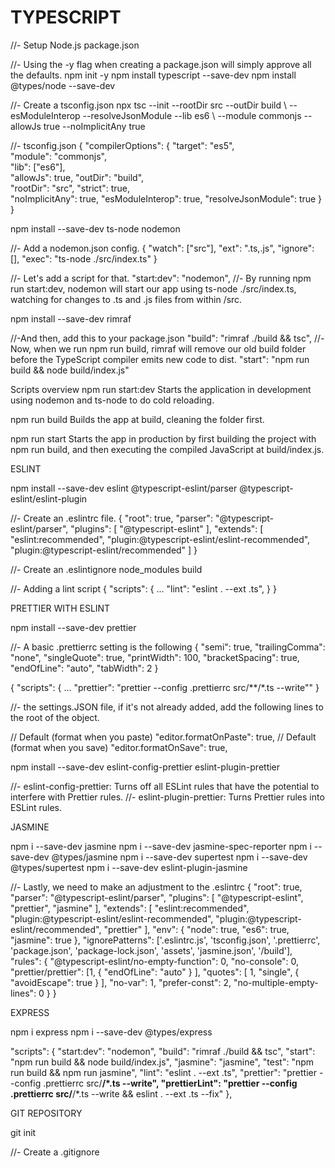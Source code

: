 # TYPESCRIPT

//- Setup Node.js package.json

//- Using the -y flag when creating a package.json will simply approve all the defaults.
npm init -y
npm install typescript --save-dev
npm install @types/node --save-dev

//- Create a tsconfig.json
npx tsc --init --rootDir src --outDir build \ --esModuleInterop --resolveJsonModule --lib es6 \ --module commonjs --allowJs true --noImplicitAny true

//- tsconfig.json
{
  "compilerOptions": {
    "target": "es5",                          
    "module": "commonjs",                    
    "lib": ["es6"],                     
    "allowJs": true,
    "outDir": "build",                          
    "rootDir": "src",
    "strict": true,         
    "noImplicitAny": true,
    "esModuleInterop": true,
    "resolveJsonModule": true
  }
}

npm install --save-dev ts-node nodemon

//- Add a nodemon.json config.
{
  "watch": ["src"],
  "ext": ".ts,.js",
  "ignore": [],
  "exec": "ts-node ./src/index.ts"
}

//- Let's add a script for that.
"start:dev": "nodemon", //- By running npm run start:dev, nodemon will start our app using ts-node ./src/index.ts, watching for changes to .ts and .js files from within /src.

npm install --save-dev rimraf

//-And then, add this to your package.json
"build": "rimraf ./build && tsc", //-Now, when we run npm run build, rimraf will remove our old build folder before the TypeScript compiler emits new code to dist.
"start": "npm run build && node build/index.js"

Scripts overview
npm run start:dev
Starts the application in development using nodemon and ts-node to do cold reloading.

npm run build
Builds the app at build, cleaning the folder first.

npm run start
Starts the app in production by first building the project with npm run build, and then executing the compiled JavaScript at build/index.js.

ESLINT

npm install --save-dev eslint @typescript-eslint/parser @typescript-eslint/eslint-plugin

//- Create an .eslintrc file.
{
  "root": true,
  "parser": "@typescript-eslint/parser",
  "plugins": [
    "@typescript-eslint"
  ],
  "extends": [
    "eslint:recommended",
    "plugin:@typescript-eslint/eslint-recommended",
    "plugin:@typescript-eslint/recommended"
  ]
}

//- Create an .eslintignore
node_modules
build

//- Adding a lint script
{
  "scripts": {
    ...
    "lint": "eslint . --ext .ts",
  }
}

PRETTIER WITH ESLINT

npm install --save-dev prettier

//- A basic .prettierrc setting is the following
{
  "semi": true,
  "trailingComma": "none",
  "singleQuote": true,
  "printWidth": 100,
  "bracketSpacing": true,
  "endOfLine": "auto",
  "tabWidth": 2
}

{
"scripts": {
  ...
  "prettier": "prettier --config .prettierrc src/**/*.ts --write""
}

//- the settings.JSON file, if it's not already added, add the following lines to the root of the object.

// Default (format when you paste)
"editor.formatOnPaste": true,
// Default (format when you save)
"editor.formatOnSave": true,

npm install --save-dev eslint-config-prettier eslint-plugin-prettier

//- eslint-config-prettier: Turns off all ESLint rules that have the potential to interfere with Prettier rules.
//- eslint-plugin-prettier: Turns Prettier rules into ESLint rules.

JASMINE

npm i --save-dev jasmine
npm i --save-dev jasmine-spec-reporter
npm i --save-dev @types/jasmine
npm i --save-dev supertest
npm i --save-dev @types/supertest
npm i --save-dev eslint-plugin-jasmine


//- Lastly, we need to make an adjustment to the .eslintrc
{
  "root": true,
  "parser": "@typescript-eslint/parser",
  "plugins": [
    "@typescript-eslint",
    "prettier",
    "jasmine"
  ],
  "extends": [
    "eslint:recommended",
    "plugin:@typescript-eslint/eslint-recommended",
    "plugin:@typescript-eslint/recommended",
    "prettier"
  ],
  "env": {
    "node": true,
    "es6": true,
    "jasmine": true
  },
  "ignorePatterns": ['.eslintrc.js', 'tsconfig.json', '.prettierrc', 'package.json', 'package-lock.json', 'assets', 'jasmine.json', '/build'],
  "rules": {
    "@typescript-eslint/no-empty-function": 0,
    "no-console": 0,
    "prettier/prettier": [1, { "endOfLine": "auto" } ],
    "quotes": [ 1, "single", { "avoidEscape": true } ],
    "no-var": 1,
    "prefer-const": 2,
    "no-multiple-empty-lines": 0
  }
}

<str>EXPRESS<str>

npm i express
npm i --save-dev @types/express


  "scripts": {
    "start:dev": "nodemon",
    "build": "rimraf ./build && tsc",
    "start": "npm run build && node build/index.js",
    "jasmine": "jasmine",
    "test": "npm run build && npm run jasmine",
    "lint": "eslint . --ext .ts",
    "prettier": "prettier --config .prettierrc src/**/*.ts --write",
    "prettierLint": "prettier --config .prettierrc src/**/*.ts --write && eslint . --ext .ts --fix"
  },


GIT REPOSITORY

git init

//- Create a .gitignore

